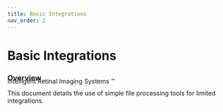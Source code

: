 ```yaml
---
title: Basic Integrations
nav_order: 2
---
```


# Basic Integrations

<div style="position:absolute;">

Intelligent Retinal Imaging Systems &#8482;

</div>

<div align="right" >



</div>

### Overview
This document details the use of simple file processing tools for limited integrations.